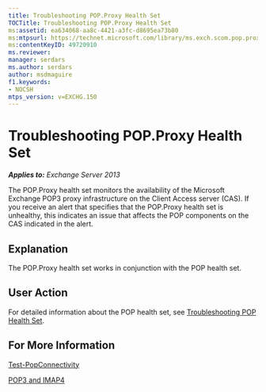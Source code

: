 ```yaml
---
title: Troubleshooting POP.Proxy Health Set
TOCTitle: Troubleshooting POP.Proxy Health Set
ms:assetid: ea634068-aa8c-4421-a3fc-d8695ea73b80
ms:mtpsurl: https://technet.microsoft.com/library/ms.exch.scom.pop.proxy(v=EXCHG.150)
ms:contentKeyID: 49720910
ms.reviewer: 
manager: serdars
ms.author: serdars
author: msdmaguire
f1.keywords:
- NOCSH
mtps_version: v=EXCHG.150
---
```


# Troubleshooting POP.Proxy Health Set

_**Applies to:** Exchange Server 2013_

The POP.Proxy health set monitors the availability of the Microsoft Exchange POP3 proxy infrastructure on the Client Access server (CAS). If you receive an alert that specifies that the POP.Proxy health set is unhealthy, this indicates an issue that affects the POP components on the CAS indicated in the alert.

## Explanation

The POP.Proxy health set works in conjunction with the POP health set.

## User Action

For detailed information about the POP health set, see [Troubleshooting POP Health Set](troubleshooting-pop-health-set.md).

## For More Information

[Test-PopConnectivity](/powershell/module/exchange/Test-PopConnectivity)

[POP3 and IMAP4](../../pop3-and-imap4-in-exchange-server-2013-exchange-2013-help.md)